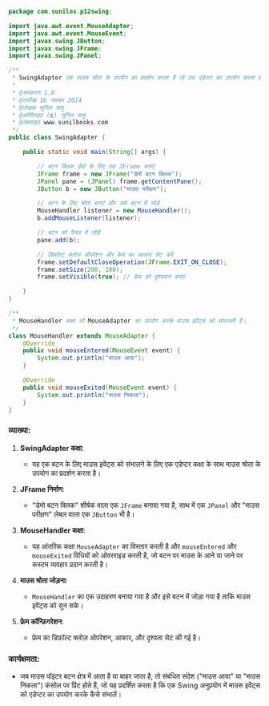 
```java
package com.sunilos.p12swing;

import java.awt.event.MouseAdapter;
import java.awt.event.MouseEvent;
import javax.swing.JButton;
import javax.swing.JFrame;
import javax.swing.JPanel;

/**
 * SwingAdapter एक माउस श्रोता के उपयोग का प्रदर्शन करता है जो एक एडेप्टर का उपयोग करता है।
 * 
 * @संस्करण 1.0
 * @तारीख 16 नवम्बर 2014
 * @लेखक सुनिल साहू
 * @कॉपीराइट (c) सुनिल साहू
 * @वेबसाइट www.sunilbooks.com
 */
public class SwingAdapter {

    public static void main(String[] args) {

        // बटन क्लिक डेमो के लिए एक JFrame बनाएं
        JFrame frame = new JFrame("डेमो बटन क्लिक");
        JPanel pane = (JPanel) frame.getContentPane();
        JButton b = new JButton("माउस परीक्षण");

        // बटन के लिए श्रोता बनाएं और उसे बटन में जोड़ें
        MouseHandler listener = new MouseHandler();
        b.addMouseListener(listener);

        // बटन को पैनल में जोड़ें
        pane.add(b);

        // डिफ़ॉल्ट क्लोज़ ऑपरेशन और फ्रेम का आकार सेट करें
        frame.setDefaultCloseOperation(JFrame.EXIT_ON_CLOSE);
        frame.setSize(200, 100);
        frame.setVisible(true); // फ्रेम को दृश्यमान बनाएं

    }
}

/**
 * MouseHandler कक्षा जो MouseAdapter का उपयोग करके माउस इवेंट्स को संभालती है।
 */
class MouseHandler extends MouseAdapter {
    @Override
    public void mouseEntered(MouseEvent event) {
        System.out.println("माउस आया");
    }

    @Override
    public void mouseExited(MouseEvent event) {
        System.out.println("माउस निकला");
    }
}
```

### व्याख्या:
1. **SwingAdapter कक्षा**:
   - यह एक बटन के लिए माउस इवेंट्स को संभालने के लिए एक एडेप्टर कक्षा के साथ माउस श्रोता के उपयोग का प्रदर्शन करता है।

2. **JFrame निर्माण**:
   - "डेमो बटन क्लिक" शीर्षक वाला एक `JFrame` बनाया गया है, साथ में एक `JPanel` और "माउस परीक्षण" लेबल वाला एक `JButton` भी है।

3. **MouseHandler कक्षा**:
   - यह आंतरिक कक्षा `MouseAdapter` का विस्तार करती है और `mouseEntered` और `mouseExited` विधियों को ओवरराइड करती है, जो बटन पर माउस के आने या जाने पर कस्टम व्यवहार प्रदान करती है।

4. **माउस श्रोता जोड़ना**:
   - `MouseHandler` का एक उदाहरण बनाया गया है और इसे बटन में जोड़ा गया है ताकि माउस इवेंट्स को सुन सके।

5. **फ्रेम कॉन्फ़िगरेशन**:
   - फ्रेम का डिफ़ॉल्ट क्लोज़ ऑपरेशन, आकार, और दृश्यता सेट की गई है।

### कार्यक्षमता:
- जब माउस पॉइंटर बटन क्षेत्र में आता है या बाहर जाता है, तो संबंधित संदेश ("माउस आया" या "माउस निकला") कंसोल पर प्रिंट होते हैं, जो यह प्रदर्शित करता है कि एक Swing अनुप्रयोग में माउस इवेंट्स को एडेप्टर का उपयोग करके कैसे संभालें।
